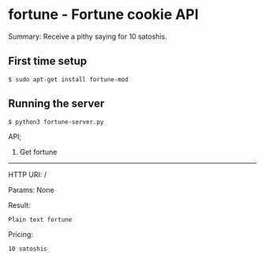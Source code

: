 
fortune - Fortune cookie API
============================

Summary:  Receive a pithy saying for 10 satoshis.

First time setup
----------------

	$ sudo apt-get install fortune-mod


Running the server
------------------

	$ python3 fortune-server.py



API;

1. Get fortune
--------------

HTTP URI: /

Params: None

Result:

	Plain text fortune

Pricing:

	10 satoshis


